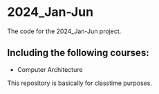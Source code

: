 # 2024_Jan-Jun
The code for the 2024_Jan-Jun project.
## Including the following courses:
- Computer Architecture

This repository is basically for classtime purposes.